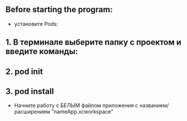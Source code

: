 ## Before starting the program: 
* установите Pods:
## 1. В терминале выберите папку с проектом и введите команды:
## 2. pod init
## 3. pod install

* Начните работу с БЕЛЫМ файлом приложения с названием/расширением "nameApp.xcworkspace"
